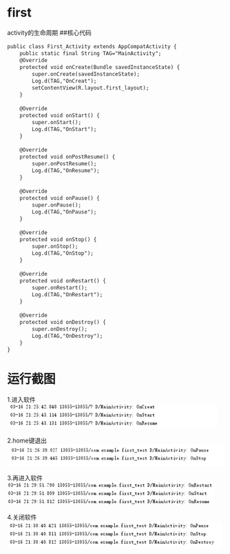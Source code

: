 # first
activity的生命周期
##核心代码
```
public class First_Activity extends AppCompatActivity {
    public static final String TAG="MainActivity";
    @Override
    protected void onCreate(Bundle savedInstanceState) {
        super.onCreate(savedInstanceState);
        Log.d(TAG,"OnCreat");
        setContentView(R.layout.first_layout);
    }

    @Override
    protected void onStart() {
        super.onStart();
        Log.d(TAG,"OnStart");
    }

    @Override
    protected void onPostResume() {
        super.onPostResume();
        Log.d(TAG,"OnResume");
    }

    @Override
    protected void onPause() {
        super.onPause();
        Log.d(TAG,"OnPause");
    }

    @Override
    protected void onStop() {
        super.onStop();
        Log.d(TAG,"OnStop");
    }

    @Override
    protected void onRestart() {
        super.onRestart();
        Log.d(TAG,"OnRestart");
    }

    @Override
    protected void onDestroy() {
        super.onDestroy();
        Log.d(TAG,"OnDestroy");
    }
}
```
# 运行截图 

1.进入软件
![](https://github.com/1061823154/first/blob/master/photo/68747470733a2f2f696d672d626c6f672e6373646e696d672e636e2f32303139303331363231333133353835392e706e67.png)

2.home键退出
![](https://github.com/1061823154/first/blob/master/photo/68747470733a2f2f696d672d626c6f672e6373646e696d672e636e2f32303139303331363231333731393136342e706e67.png)

3.再进入软件![](https://github.com/1061823154/first/blob/master/photo/68747470733a2f2f696d672d626c6f672e6373646e696d672e636e2f32303139303331363231333735333538312e706e67.png)

4.关闭软件![](https://github.com/1061823154/first/blob/master/photo/68747470733a2f2f696d672d626c6f672e6373646e696d672e636e2f32303139303331363231333831383332352e706e67.png)



